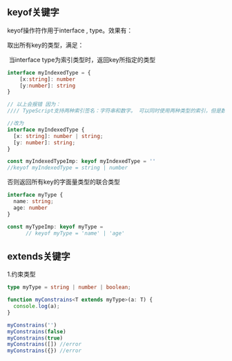 ## keyof关键字

keyof操作符作用于interface , type。效果有：

取出所有key的类型，满足：

​    当interface type为索引类型时，返回key所指定的类型

```typescript
interface myIndexedType = {
    [x:string]: number
    [y:number]: string
}

// 以上会报错 因为：
//// TypeScript支持两种索引签名：字符串和数字。 可以同时使用两种类型的索引，但是数字索引的返回值必须是字符串索引返回值类型的子类型。 这是因为当使用 number来索引时，JavaScript会将它转换成string然后再去索引对象

//改为
interface myIndexedType {
  [x: string]: number | string;
  [y: number]: string;
}

const myIndexedTypeImp: keyof myIndexedType = ''
//keyof myIndexedType = string | number
```

否则返回所有key的字面量类型的联合类型

```typescript
interface myType {
  name: string;
  age: number
}

const myTypeImp: keyof myType =   
      // keyof myType = 'name' | 'age'
```



## extends关键字

1.约束类型

```typescript
type myType = string | number | boolean;

function myConstrains<T extends myType>(a: T) {
  console.log(a);
}

myConstrains('')
myConstrains(false)
myConstrains(true)
myConstrains([]) //error
myConstrains({}) //error
```

